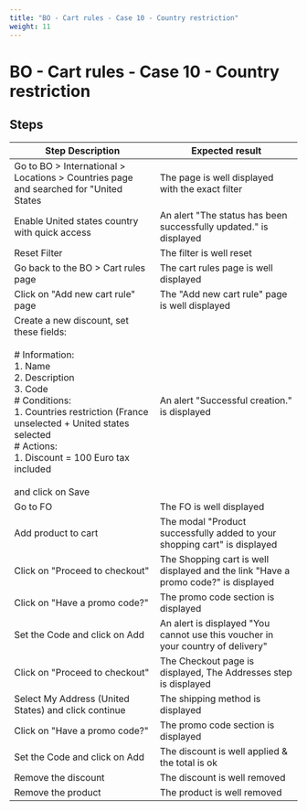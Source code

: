 ```yaml
---
title: "BO - Cart rules - Case 10 - Country restriction"
weight: 11
---
```


# BO - Cart rules - Case 10 - Country restriction
## Steps
| Step Description | Expected result |
| ----- | ----- |
| Go to BO > International > Locations > Countries page and searched for "United States | The page is well displayed with the exact filter |
| Enable United states country with quick access | An alert "The status has been successfully updated." is displayed |
| Reset Filter | The filter is well reset |
| Go back to the BO > Cart rules page | The cart rules page is well displayed |
| Click on "Add new cart rule" page | The "Add new cart rule" page is well displayed |
| Create a new discount, set these fields:<br><br># Information:<br>1. Name<br>2. Description<br>3. Code<br># Conditions:<br>1. Countries restriction (France unselected + United states selected<br># Actions:<br>1. Discount = 100 Euro tax included<br><br>and click on Save | An alert "Successful creation." is displayed |
| Go to FO | The FO is well displayed |
| Add product to cart | The modal "Product successfully added to your shopping cart" is displayed |
| Click on "Proceed to checkout" | The Shopping cart is well displayed and the link "Have a promo code?" is displayed |
| Click on "Have a promo code?" | The promo code section is displayed |
| Set the Code and click on Add | An alert is displayed "You cannot use this voucher in your country of delivery" |
| Click on "Proceed to checkout" | The Checkout page is displayed, The Addresses step is displayed |
| Select My Address (United States) and click continue | The shipping method is displayed |
| Click on "Have a promo code?" | The promo code section is displayed |
| Set the Code and click on Add | The discount is well applied & the total is ok |
| Remove the discount | The discount is well removed |
| Remove the product | The product is well removed |
